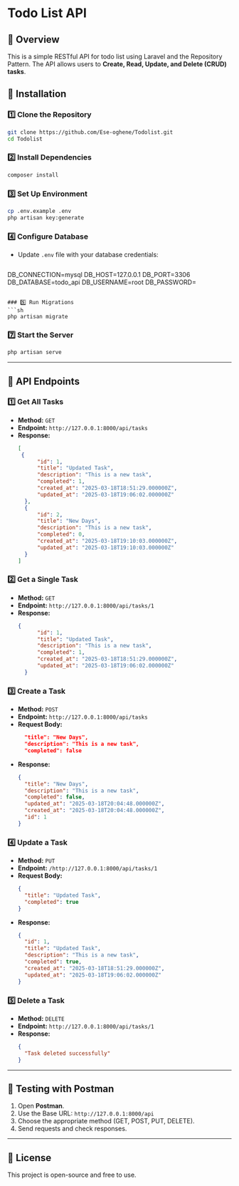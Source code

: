 # Todo List API

## 📌 Overview
This is a simple RESTful API for todo list using Laravel and the Repository Pattern. The API allows users to **Create, Read, Update, and Delete (CRUD) tasks**.

## 🚀 Installation

### 1️⃣ Clone the Repository
```sh
git clone https://github.com/Ese-oghene/Todolist.git
cd Todolist
```

### 2️⃣ Install Dependencies
```sh
composer install
```

### 3️⃣ Set Up Environment
```sh
cp .env.example .env
php artisan key:generate
```

### 4️⃣ Configure Database
- Update `.env` file with your database credentials:
  ```
 DB_CONNECTION=mysql
 DB_HOST=127.0.0.1
 DB_PORT=3306
 DB_DATABASE=todo_api
 DB_USERNAME=root
 DB_PASSWORD=
  ```

### 5️⃣ Run Migrations
```sh
php artisan migrate
```



### 7️⃣ Start the Server
```sh
php artisan serve
```

---

## 📌 API Endpoints

### 1️⃣ Get All Tasks
- **Method:** `GET`
- **Endpoint:** `http://127.0.0.1:8000/api/tasks`
- **Response:**
  ```json
  [
   {
        "id": 1,
        "title": "Updated Task",
        "description": "This is a new task",
        "completed": 1,
        "created_at": "2025-03-18T18:51:29.000000Z",
        "updated_at": "2025-03-18T19:06:02.000000Z"
    },
    {
        "id": 2,
        "title": "New Days",
        "description": "This is a new task",
        "completed": 0,
        "created_at": "2025-03-18T19:10:03.000000Z",
        "updated_at": "2025-03-18T19:10:03.000000Z"
    }
  ]
  ```

### 2️⃣ Get a Single Task
- **Method:** `GET`
- **Endpoint:** `http://127.0.0.1:8000/api/tasks/1`
- **Response:**
  ```json
  {
        "id": 1,
        "title": "Updated Task",
        "description": "This is a new task",
        "completed": 1,
        "created_at": "2025-03-18T18:51:29.000000Z",
        "updated_at": "2025-03-18T19:06:02.000000Z"
    }
  ```

### 3️⃣ Create a Task
- **Method:** `POST`
- **Endpoint:** `http://127.0.0.1:8000/api/tasks`
- **Request Body:**
  ```json
    "title": "New Days",
    "description": "This is a new task",
    "completed": false 
  ```
- **Response:**
  ```json
  {
    "title": "New Days",
    "description": "This is a new task",
    "completed": false,
    "updated_at": "2025-03-18T20:04:48.000000Z",
    "created_at": "2025-03-18T20:04:48.000000Z",
    "id": 1
  }
  ```

### 4️⃣ Update a Task
- **Method:** `PUT`
- **Endpoint:** `/http://127.0.0.1:8000/api/tasks/1`
- **Request Body:**
  ```json
  {
    "title": "Updated Task",
    "completed": true
  }
  ```
- **Response:**
  ```json
  {
    "id": 1,
    "title": "Updated Task",
    "description": "This is a new task",
    "completed": true,
    "created_at": "2025-03-18T18:51:29.000000Z",
    "updated_at": "2025-03-18T19:06:02.000000Z"
  }
  ```

### 5️⃣ Delete a Task
- **Method:** `DELETE`
- **Endpoint:** `http://127.0.0.1:8000/api/tasks/1`
- **Response:**
  ```json
  {
    "Task deleted successfully"
  }
  ```

---

## 📌 Testing with Postman
1. Open **Postman**.
2. Use the Base URL: `http://127.0.0.1:8000/api`
3. Choose the appropriate method (GET, POST, PUT, DELETE).
4. Send requests and check responses.

---

## 📌 License
This project is open-source and free to use.

